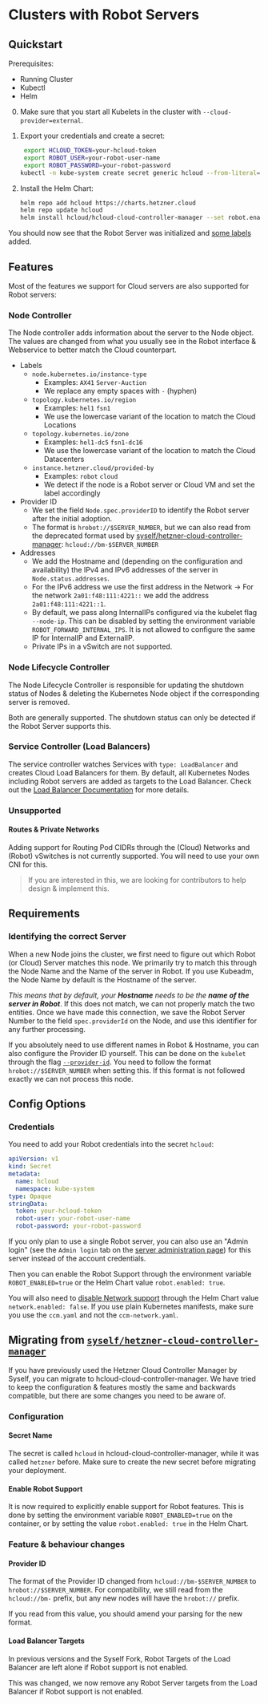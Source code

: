 # Clusters with Robot Servers

## Quickstart

Prerequisites:

- Running Cluster
- Kubectl
- Helm

0. Make sure that you start all Kubelets in the cluster with `--cloud-provider=external`.

1. Export your credentials and create a secret:

   ```bash
    export HCLOUD_TOKEN=your-hcloud-token
    export ROBOT_USER=your-robot-user-name
    export ROBOT_PASSWORD=your-robot-password
   kubectl -n kube-system create secret generic hcloud --from-literal=token=$HCLOUD_TOKEN --from-literal=robot-user=$ROBOT_USER --from-literal=robot-password=$ROBOT_PASSWORD
   ```

2. Install the Helm Chart:

   ```bash
   helm repo add hcloud https://charts.hetzner.cloud
   helm repo update hcloud
   helm install hcloud/hcloud-cloud-controller-manager --set robot.enabled=true
   ```

You should now see that the Robot Server was initialized and [some labels](#node-controller) added.

## Features

Most of the features we support for Cloud servers are also supported for Robot servers:

### Node Controller

The Node controller adds information about the server to the Node object. The values are changed from what you usually see in the Robot interface & Webservice to better match the Cloud counterpart.

- Labels
  - `node.kubernetes.io/instance-type`
    - Examples: `AX41` `Server-Auction`
    - We replace any empty spaces with `-` (hyphen)
  - `topology.kubernetes.io/region`
    - Examples: `hel1` `fsn1`
    - We use the lowercase variant of the location to match the Cloud Locations
  - `topology.kubernetes.io/zone`
    - Examples: `hel1-dc5` `fsn1-dc16`
    - We use the lowercase variant of the location to match the Cloud Datacenters
  - `instance.hetzner.cloud/provided-by`
    - Examples: `robot` `cloud`
    - We detect if the node is a Robot server or Cloud VM and set the label accordingly
- Provider ID
  - We set the field `Node.spec.providerID` to identify the Robot server after the initial adoption.
  - The format is `hrobot://$SERVER_NUMBER`, but we can also read from the deprecated format used by [syself/hetzner-cloud-controller-manager](https://github.com/syself/hetzner-cloud-controller-manager): `hcloud://bm-$SERVER_NUMBER`
- Addresses
  - We add the Hostname and (depending on the configuration and availability) the IPv4 and IPv6 addresses of the server in `Node.status.addresses`.
  - For the IPv6 address we use the first address in the Network -> For the network `2a01:f48:111:4221::` we add the address `2a01:f48:111:4221::1`.
  - By default, we pass along InternalIPs configured via the kubelet flag `--node-ip`. This can be disabled by setting the environment variable `ROBOT_FORWARD_INTERNAL_IPS`. It is not allowed to configure the same IP for InternalIP and ExternalIP.
  - Private IPs in a vSwitch are not supported.

### Node Lifecycle Controller

The Node Lifecycle Controller is responsible for updating the shutdown status of Nodes & deleting the Kubernetes Node object if the corresponding server is removed.

Both are generally supported. The shutdown status can only be detected if the Robot Server supports this.

### Service Controller (Load Balancers)

The service controller watches Services with `type: LoadBalancer` and creates Cloud Load Balancers for them. By default, all Kubernetes Nodes including Robot servers are added as targets to the Load Balancer. Check out the [Load Balancer Documentation](./load_balancers.md) for more details.

### Unsupported

#### Routes & Private Networks

Adding support for Routing Pod CIDRs through the (Cloud) Networks and (Robot) vSwitches is not currently supported. You will need to use your own CNI for this.

> If you are interested in this, we are looking for contributors to help design & implement this.

## Requirements

### Identifying the correct Server

When a new Node joins the cluster, we first need to figure out which Robot (or Cloud) Server matches this node. We primarily try to match this through the Node Name and the Name of the server in Robot. If you use Kubeadm, the Node Name by default is the Hostname of the server.

_This means that by default, your **Hostname** needs to be the **name of the server in Robot**_. If this does not match, we can not properly match the two entities. Once we have made this connection, we save the Robot Server Number to the field `spec.providerId` on the Node, and use this identifier for any further processing.

If you absolutely need to use different names in Robot & Hostname, you can also configure the Provider ID yourself. This can be done on the `kubelet` through the flag [`--provider-id`](https://kubernetes.io/docs/reference/command-line-tools-reference/kubelet/). You need to follow the format `hrobot://$SERVER_NUMBER` when setting this. If this format is not followed exactly we can not process this node.

## Config Options

### Credentials

You need to add your Robot credentials into the secret `hcloud`:

```yaml
apiVersion: v1
kind: Secret
metadata:
  name: hcloud
  namespace: kube-system
type: Opaque
stringData:
  token: your-hcloud-token
  robot-user: your-robot-user-name
  robot-password: your-robot-password
```

If you only plan to use a single Robot server, you can also use an "Admin login" (see the `Admin login` tab on the [server administration page](https://robot.hetzner.com/server)) for this server instead of the account credentials.

Then you can enable the Robot Support through the environment variable `ROBOT_ENABLED=true` or the Helm Chart value `robot.enabled: true`.

You will also need to [disable Network support](#routes--private-networks) through the Helm Chart value `network.enabled: false`. If you use plain Kubernetes manifests, make sure you use the `ccm.yaml` and not the `ccm-network.yaml`.

## Migrating from [`syself/hetzner-cloud-controller-manager`](https://github.com/syself/hetzner-cloud-controller-manager)

If you have previously used the Hetzner Cloud Controller Manager by Syself, you can migrate to hcloud-cloud-controller-manager. We have tried to keep the configuration & features mostly the same and backwards compatible, but there are some changes you need to be aware of.

### Configuration

#### Secret Name

The secret is called `hcloud` in hcloud-cloud-controller-manager, while it was called `hetzner` before. Make sure to create the new secret before migrating your deployment.

#### Enable Robot Support

It is now required to explicitly enable support for Robot features. This is done by setting the environment variable `ROBOT_ENABLED=true` on the container, or by setting the value `robot.enabled: true` in the Helm Chart.

### Feature & behaviour changes

#### Provider ID

The format of the Provider ID changed from `hcloud://bm-$SERVER_NUMBER` to `hrobot://$SERVER_NUMBER`. For compatibility, we still read from the `hcloud://bm-` prefix, but any new nodes will have the `hrobot://` prefix.

If you read from this value, you should amend your parsing for the new format.

#### Load Balancer Targets

In previous versions and the Syself Fork, Robot Targets of the Load Balancer are left alone if Robot support is not enabled.

This was changed, we now remove any Robot Server targets from the Load Balancer if Robot support is not enabled.
